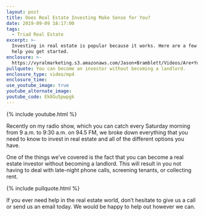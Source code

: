 ```yaml
---
layout: post
title: Does Real Estate Investing Make Sense for You?
date: 2019-09-09 18:17:00
tags:
  - Triad Real Estate
excerpt: >-
  Investing in real estate is popular because it works. Here are a few tips to
  help you get started.
enclosure: >-
  https://vyralmarketing.s3.amazonaws.com/Jason+Bramblett/Videos/Are+You+Able+To+Invest+In+Real+Estate_+-+Jason+Bramblett+Real+Estate.mp4
pullquote: You can become an investor without becoming a landlord.
enclosure_type: video/mp4
enclosure_time:
use_youtube_image: true
youtube_alternate_image:
youtube_code: Ek8Gu5pwpgk
---
```


{% include youtube.html %}

Recently on my radio show, which you can catch every Saturday morning from 9 a.m. to 9:30 a.m. on 94.5 FM, we broke down everything that you need to know to invest in real estate and all of the different options you have.

One of the things we’ve covered is the fact that you can become a real estate investor without becoming a landlord. This will result in you not having to deal with late-night phone calls, screening tenants, or collecting rent.&nbsp;

{% include pullquote.html %}

If you ever need help in the real estate world, don’t hesitate to give us a call or send us an email today. We would be happy to help out however we can.<br>&nbsp;

&nbsp;